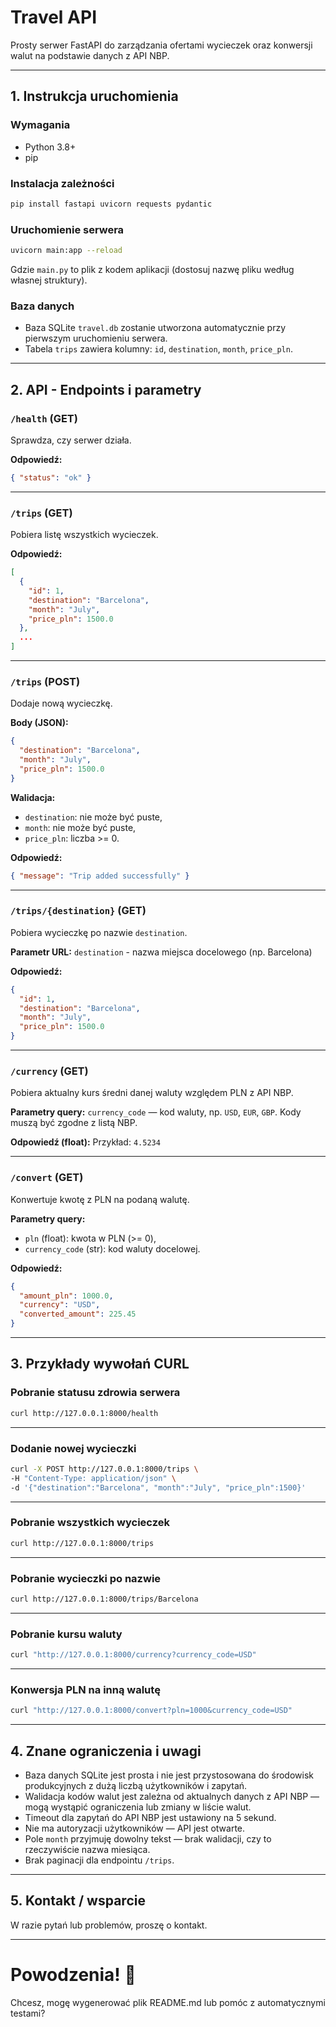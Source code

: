 # Travel API

Prosty serwer FastAPI do zarządzania ofertami wycieczek oraz konwersji walut na podstawie danych z API NBP.

---

## 1. Instrukcja uruchomienia

### Wymagania

- Python 3.8+
- pip

### Instalacja zależności

```bash
pip install fastapi uvicorn requests pydantic
````

### Uruchomienie serwera

```bash
uvicorn main:app --reload
```

Gdzie `main.py` to plik z kodem aplikacji (dostosuj nazwę pliku według własnej struktury).

### Baza danych

* Baza SQLite `travel.db` zostanie utworzona automatycznie przy pierwszym uruchomieniu serwera.
* Tabela `trips` zawiera kolumny: `id`, `destination`, `month`, `price_pln`.

---

## 2. API - Endpoints i parametry

### `/health` (GET)

Sprawdza, czy serwer działa.

**Odpowiedź:**

```json
{ "status": "ok" }
```

---

### `/trips` (GET)

Pobiera listę wszystkich wycieczek.

**Odpowiedź:**

```json
[
  {
    "id": 1,
    "destination": "Barcelona",
    "month": "July",
    "price_pln": 1500.0
  },
  ...
]
```

---

### `/trips` (POST)

Dodaje nową wycieczkę.

**Body (JSON):**

```json
{
  "destination": "Barcelona",
  "month": "July",
  "price_pln": 1500.0
}
```

**Walidacja:**

* `destination`: nie może być puste,
* `month`: nie może być puste,
* `price_pln`: liczba >= 0.

**Odpowiedź:**

```json
{ "message": "Trip added successfully" }
```

---

### `/trips/{destination}` (GET)

Pobiera wycieczkę po nazwie `destination`.

**Parametr URL:**
`destination` - nazwa miejsca docelowego (np. Barcelona)

**Odpowiedź:**

```json
{
  "id": 1,
  "destination": "Barcelona",
  "month": "July",
  "price_pln": 1500.0
}
```

---

### `/currency` (GET)

Pobiera aktualny kurs średni danej waluty względem PLN z API NBP.

**Parametry query:**
`currency_code` — kod waluty, np. `USD`, `EUR`, `GBP`.
Kody muszą być zgodne z listą NBP.

**Odpowiedź (float):**
Przykład: `4.5234`

---

### `/convert` (GET)

Konwertuje kwotę z PLN na podaną walutę.

**Parametry query:**

* `pln` (float): kwota w PLN (>= 0),
* `currency_code` (str): kod waluty docelowej.

**Odpowiedź:**

```json
{
  "amount_pln": 1000.0,
  "currency": "USD",
  "converted_amount": 225.45
}
```

---

## 3. Przykłady wywołań CURL

### Pobranie statusu zdrowia serwera

```bash
curl http://127.0.0.1:8000/health
```

---

### Dodanie nowej wycieczki

```bash
curl -X POST http://127.0.0.1:8000/trips \
-H "Content-Type: application/json" \
-d '{"destination":"Barcelona", "month":"July", "price_pln":1500}'
```

---

### Pobranie wszystkich wycieczek

```bash
curl http://127.0.0.1:8000/trips
```

---

### Pobranie wycieczki po nazwie

```bash
curl http://127.0.0.1:8000/trips/Barcelona
```

---

### Pobranie kursu waluty

```bash
curl "http://127.0.0.1:8000/currency?currency_code=USD"
```

---

### Konwersja PLN na inną walutę

```bash
curl "http://127.0.0.1:8000/convert?pln=1000&currency_code=USD"
```

---

## 4. Znane ograniczenia i uwagi

* Baza danych SQLite jest prosta i nie jest przystosowana do środowisk produkcyjnych z dużą liczbą użytkowników i zapytań.
* Walidacja kodów walut jest zależna od aktualnych danych z API NBP — mogą wystąpić ograniczenia lub zmiany w liście walut.
* Timeout dla zapytań do API NBP jest ustawiony na 5 sekund.
* Nie ma autoryzacji użytkowników — API jest otwarte.
* Pole `month` przyjmuję dowolny tekst — brak walidacji, czy to rzeczywiście nazwa miesiąca.
* Brak paginacji dla endpointu `/trips`.

---

## 5. Kontakt / wsparcie

W razie pytań lub problemów, proszę o kontakt.

---

# Powodzenia! 🚀



Chcesz, mogę wygenerować plik README.md lub pomóc z automatycznymi testami?
```
